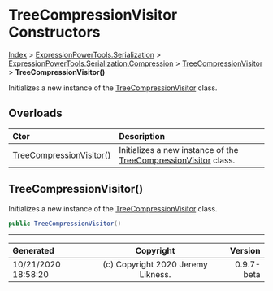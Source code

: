 ﻿# TreeCompressionVisitor Constructors

[Index](../index.md) > [ExpressionPowerTools.Serialization](ExpressionPowerTools.Serialization.a.md) > [ExpressionPowerTools.Serialization.Compression](ExpressionPowerTools.Serialization.Compression.n.md) > [TreeCompressionVisitor](ExpressionPowerTools.Serialization.Compression.TreeCompressionVisitor.cs.md) > **TreeCompressionVisitor()**

Initializes a new instance of the [TreeCompressionVisitor](ExpressionPowerTools.Serialization.Compression.TreeCompressionVisitor.cs.md) class.

## Overloads

| Ctor | Description |
| :-- | :-- |
| [TreeCompressionVisitor()](#treecompressionvisitor) | Initializes a new instance of the [TreeCompressionVisitor](ExpressionPowerTools.Serialization.Compression.TreeCompressionVisitor.cs.md) class. |

## TreeCompressionVisitor()

Initializes a new instance of the [TreeCompressionVisitor](ExpressionPowerTools.Serialization.Compression.TreeCompressionVisitor.cs.md) class.

```csharp
public TreeCompressionVisitor()
```



---

| Generated | Copyright | Version |
| :-- | :-: | --: |
| 10/21/2020 18:58:20 | (c) Copyright 2020 Jeremy Likness. | 0.9.7-beta |
